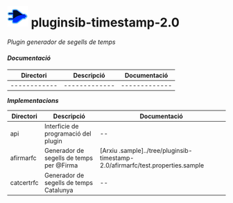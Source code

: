# ![Logo](https://github.com/GovernIB/maven/raw/binaris/pluginsib/projectinfo_Attachments/icon.jpg) pluginsib-timestamp-2.0
*Plugin generador de segells de temps*


#### ***Documentació***
Directori | Descripció | Documentació
------------ | ------------- | -------------
------------ | ------------- | -------------

***Implementacions***

Directori | Descripció | Documentació
------------ | ------------- | -------------
api | Interficie de programació del plugin | --
afirmarfc | Generador de segells de temps per @Firma| [Arxiu .sample]../tree/pluginsib-timestamp-2.0/afirmarfc/test.properties.sample
catcertrfc | Generador de segells de temps Catalunya | --


